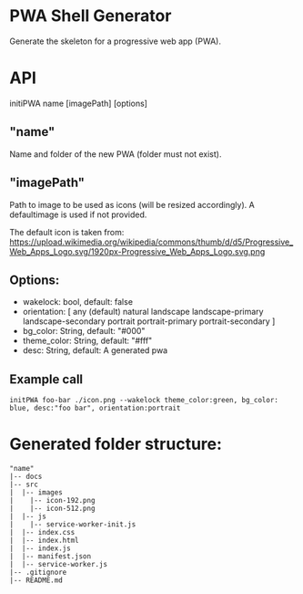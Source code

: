 # PWA Shell Generator

Generate the skeleton for a progressive web app (PWA).

# API

initiPWA name [imagePath] [options]

## "name"
Name and folder of the new PWA (folder must not exist).

## "imagePath"
Path to image to be used as icons (will be resized accordingly).
A defaultimage is used if not provided.

The default icon is taken from:
https://upload.wikimedia.org/wikipedia/commons/thumb/d/d5/Progressive_Web_Apps_Logo.svg/1920px-Progressive_Web_Apps_Logo.svg.png

## Options:
- wakelock: bool, default: false
- orientation: [
    any (default)
    natural
    landscape
    landscape-primary
    landscape-secondary
    portrait
    portrait-primary
    portrait-secondary
]
- bg_color: String, default: "#000"
- theme_color: String, default: "#fff"
- desc: String, default: A generated pwa

## Example call

`initPWA foo-bar ./icon.png --wakelock theme_color:green, bg_color: blue, desc:"foo bar", orientation:portrait`

# Generated folder structure:

```
"name"
|-- docs
|-- src
|  |-- images
|    |-- icon-192.png
|    |-- icon-512.png
|  |-- js
|    |-- service-worker-init.js
|  |-- index.css
|  |-- index.html
|  |-- index.js
|  |-- manifest.json
|  |-- service-worker.js
|-- .gitignore
|-- README.md
```